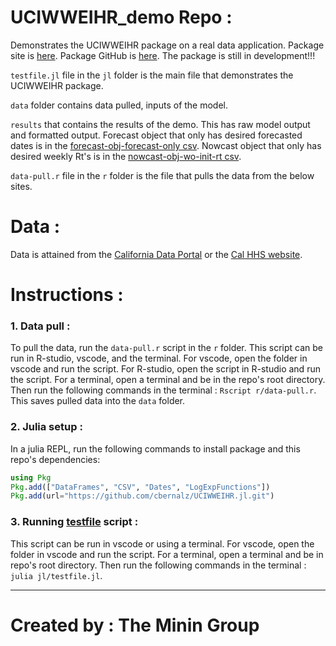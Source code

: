 # UCIWWEIHR_demo Repo :
Demonstrates the UCIWWEIHR package on a real data application.  Package site is
[here](https://cbernalz.github.io/UCIWWEIHR.jl/dev/).  Package GitHub is 
[here](https://github.com/cbernalz/UCIWWEIHR.jl/tree/master).  The package is 
still in development!!!

`testfile.jl` file in the `jl` folder is the main file that demonstrates the 
UCIWWEIHR package.  

`data` folder contains data pulled, inputs of the model.

`results` that contains the results of the demo.  This has raw model output and 
formatted output.  Forecast object that only has desired forecasted dates is in 
the [forecast-obj-forecast-only csv](/results/forecast-obj-forecast-only.csv).
Nowcast object that only has desired weekly Rt's is in the [nowcast-obj-wo-init-rt csv](/results/nowcast-obj-wo-init-rt.csv).

`data-pull.r` file in the `r` folder is the file that pulls the data from the
below sites.

# Data :
Data is attained from the [California Data Portal](https://data.ca.gov/) or the
[Cal HHS website](https://data.chhs.ca.gov/).

# Instructions :
### 1. Data pull :
To pull the data, run the `data-pull.r` script in the `r` folder.  This script can be run in R-studio, vscode, and the terminal.  For vscode, open the folder in vscode and run the script.  For R-studio, open the script in R-studio and run the script.  For a terminal, open a terminal and be in the repo's root directory.  Then run the following commands in the terminal : `Rscript r/data-pull.r`.  This saves pulled data into the `data` folder.

### 2. Julia setup :
In a julia REPL, run the following commands to install package and this repo's dependencies:
```julia
using Pkg
Pkg.add(["DataFrames", "CSV", "Dates", "LogExpFunctions"])
Pkg.add(url="https://github.com/cbernalz/UCIWWEIHR.jl.git")
```
### 3. Running [testfile](jl/testfile.jl) script :
This script can be run in vscode or using a terminal.  For vscode, open the folder in vscode and run the script.  For a terminal, open a terminal and be in repo's root directory.  Then run the following commands in the terminal : `julia jl/testfile.jl`.

---
# Created by : The Minin Group
